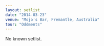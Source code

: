 ```yaml
---
layout: setlist
date: "2014-03-23"
venue: "Mojo's Bar, Fremantle, Australia"
tour: "Oddments"
---
```


No known setlist.
